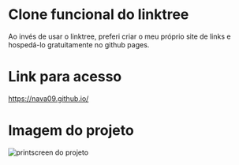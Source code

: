 # Clone funcional do linktree
Ao invés de usar o linktree, preferi criar o meu próprio site de links e hospedá-lo gratuitamente no github pages.

# Link para acesso

https://nava09.github.io/


# Imagem do projeto

![printscreen do projeto](https://raw.githubusercontent.com/nava09/nava09.github.io/main/clone%20linktree-2.jpg)
